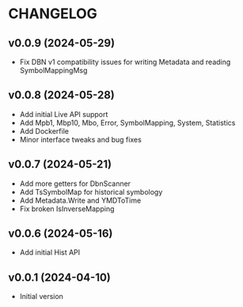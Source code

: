 # CHANGELOG

## v0.0.9 (2024-05-29)

 * Fix DBN v1 compatibility issues for writing Metadata and reading SymbolMappingMsg

## v0.0.8 (2024-05-28)
 
 * Add initial Live API support
 * Add Mpb1, Mbp10, Mbo, Error, SymbolMapping, System, Statistics
 * Add Dockerfile
 * Minor interface tweaks and bug fixes

## v0.0.7 (2024-05-21)

 * Add more getters for DbnScanner
 * Add TsSymbolMap for historical symbology
 * Add Metadata.Write and YMDToTime
 * Fix broken IsInverseMapping

## v0.0.6 (2024-05-16)

 * Add initial Hist API

## v0.0.1 (2024-04-10)

 * Initial version
